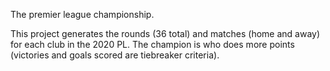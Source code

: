 The premier league championship.

This project generates the rounds (36 total) and matches (home and away) for each club in the 2020 PL.
The champion is who does more points (victories and goals scored are tiebreaker criteria).
